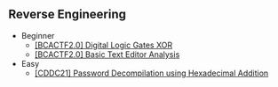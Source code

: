 ## Reverse Engineering
- Beginner
  - [[BCACTF2.0] Digital Logic Gates XOR](https://github.com/Rookie441/CTF/blob/main/Storage/Writeups/BCACTF2.0_Writeup.md#digitally-encrypted-1)
  - [[BCACTF2.0] Basic Text Editor Analysis](https://github.com/Rookie441/CTF/blob/main/Storage/Writeups/BCACTF2.0_Writeup.md#a-fun-game)
- Easy
  - [[CDDC21] Password Decompilation using Hexadecimal Addition](https://github.com/Rookie441/CTF/blob/main/Storage/Writeups/CDDC21_Writeup.md#alarm)
